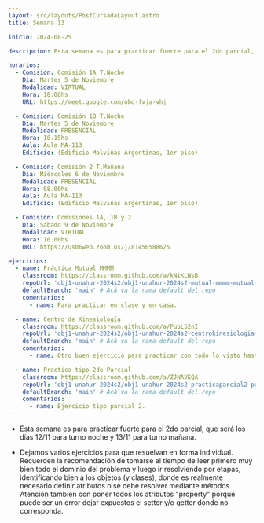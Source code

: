 ```yaml
---
layout: src/layouts/PostCursadaLayout.astro
title: Semana 13

inicio: 2024-08-25

descripcion: Esta semana es para practicar fuerte para el 2do parcial, que será los días 12/11 para turno noche y 13/11 para turno mañana.

horarios:
  - Comision: Comisión 1A T.Noche
    Dia: Martes 5 de Noviembre
    Modalidad: VIRTUAL
    Hora: 18.00hs
    URL: https://meet.google.com/nbd-fvja-vhj

  - Comision: Comisión 1B T.Noche
    Dia: Martes 5 de Noviembre
    Modalidad: PRESENCIAL
    Hora: 18.15hs
    Aula: Aula MA-113
    Edificio: (Edificio Malvinas Argentinas, 1er piso)

  - Comision: Comisión 2 T.Mañana
    Dia: Miércoles 6 de Noviembre
    Modalidad: PRESENCIAL
    Hora: 08.00hs
    Aula: Aula MA-113
    Edificio: (Edificio Malvinas Argentinas, 1er piso)

  - Comision: Comisiones 1A, 1B y 2
    Dia: Sábado 9 de Noviembre
    Modalidad: VIRTUAL
    Hora: 10.00hs
    URL: https://us06web.zoom.us/j/81450588625

ejercicios:
  - name: Práctica Mutual MMMM
    classroom: https://classroom.github.com/a/kNiKLWsB
    repoUrl: 'obj1-unahur-2024s2/obj1-unahur-2024s2-mutual-mmmm-mutual-MMMM' # Acá va la URL del repo sin el "https://github.com/"
    defaultBranch: 'main' # Acá va la rama default del repo
    comentarios:
      - name: Para practicar en clase y en casa.

  - name: Centro de Kinesiología
    classroom: https://classroom.github.com/a/PubL52nI
    repoUrl: 'obj1-unahur-2024s2/obj1-unahur-2024s2-centrokinesiologia-centroKinesiologia' # Acá va la URL del repo sin el "https://github.com/"
    defaultBranch: 'main' # Acá va la rama default del repo
    comentarios:
      - name: Otro buen ejercicio para practicar con todo lo visto hasta ahora.

  - name: Practica tipo 2do Parcial
    classroom: https://classroom.github.com/a/ZJNAVEQA
    repoUrl: 'obj1-unahur-2024s2/obj1-unahur-2024s2-practicaparcial2-practicaParcial2' # Acá va la URL del repo sin el "https://github.com/"
    defaultBranch: 'main' # Acá va la rama default del repo
    comentarios:
      - name: Ejercicio tipo parcial 2.
---
```


- Esta semana es para practicar fuerte para el 2do parcial, que será los días 12/11 para turno noche y 13/11 para turno mañana.

- Dejamos varios ejercicios para que resuelvan en forma individual. Recuerden la recomendación de tomarse el tiempo de leer primero muy bien todo el dominio del problema y luego ir resolviendo por etapas, identificando bien a los objetos (y clases), donde es realmente necesario definir atributos o se debe resolver mediante métodos. Atención también con poner todos los atributos "property" porque puede ser un error dejar expuestos el setter y/o getter donde no corresponda.
